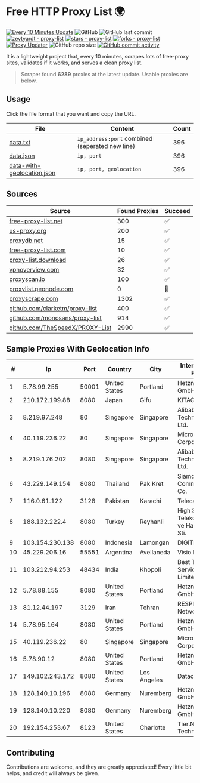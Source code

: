 
# Free HTTP Proxy List 🌍

[![Every 10 Minutes Update](https://github.com/mertguvencli/http-proxy-list/actions/workflows/main.yml/badge.svg?branch=main)](https://github.com/mertguvencli/http-proxy-list/actions/workflows/main.yml)
![GitHub](https://img.shields.io/github/license/mertguvencli/http-proxy-list)
![GitHub last commit](https://img.shields.io/github/last-commit/mertguvencli/http-proxy-list)
[![zevtyardt - proxy-list](https://img.shields.io/static/v1?label=zevtyardt&message=proxy-list&color=blue&logo=github)](https://github.com/zevtyardt/proxy-list "Go to GitHub repo")
[![stars - proxy-list](https://img.shields.io/github/stars/zevtyardt/proxy-list?style=social)](https://github.com/zevtyardt/proxy-list)
[![forks - proxy-list](https://img.shields.io/github/forks/zevtyardt/proxy-list?style=social)](https://github.com/zevtyardt/proxy-list)
[![Proxy Updater](https://github.com/zevtyardt/proxy-list/workflows/Proxy%20Updater/badge.svg)](https://github.com/zevtyardt/proxy-list/actions?query=workflow:"Proxy+Updater")
![GitHub repo size](https://img.shields.io/github/repo-size/zevtyardt/proxy-list)
[![GitHub commit activity](https://img.shields.io/github/commit-activity/m/zevtyardt/proxy-list?logo=commits)](https://github.com/zevtyardt/proxy-list/commits/main)

It is a lightweight project that, every 10 minutes, scrapes lots of free-proxy sites, validates if it works, and serves a clean proxy list.

> Scraper found **6289** proxies at the latest update. Usable proxies are below.

## Usage

Click the file format that you want and copy the URL.

|File|Content|Count|
|----|-------|-----|
|[data.txt](https://raw.githubusercontent.com/mertguvencli/http-proxy-list/main/proxy-list/data.txt)|`ip_address:port` combined (seperated new line)|396|
|[data.json](https://raw.githubusercontent.com/mertguvencli/http-proxy-list/main/proxy-list/data.json)|`ip, port`|396|
|[data-with-geolocation.json](https://raw.githubusercontent.com/mertguvencli/http-proxy-list/main/proxy-list/data-with-geolocation.json)|`ip, port, geolocation`|396|

## Sources

|Source|Found Proxies|Succeed|
|------|-------------|-------|
|[free-proxy-list.net](https://free-proxy-list.net)|300|✅|
|[us-proxy.org](https://www.us-proxy.org)|200|✅|
|[proxydb.net](http://proxydb.net)|15|✅|
|[free-proxy-list.com](https://free-proxy-list.com/?page=&port=&type%5B%5D=http&type%5B%5D=https&up_time=0&search=Search)|10|✅|
|[proxy-list.download](https://www.proxy-list.download/HTTP)|26|✅|
|[vpnoverview.com](https://vpnoverview.com/privacy/anonymous-browsing/free-proxy-servers)|32|✅|
|[proxyscan.io](https://www.proxyscan.io)|100|✅|
|[proxylist.geonode.com](https://proxylist.geonode.com/api/proxy-list?limit=300&page=1&sort_by=lastChecked&sort_type=desc&protocols=http,https)|0|🚫|
|[proxyscrape.com](https://api.proxyscrape.com/v2/?request=displayproxies&protocol=http&timeout=10000&country=all&ssl=all&anonymity=all)|1302|✅|
|[github.com/clarketm/proxy-list](https://raw.githubusercontent.com/clarketm/proxy-list/master/proxy-list-raw.txt)|400|✅|
|[github.com/monosans/proxy-list](https://raw.githubusercontent.com/monosans/proxy-list/main/proxies/http.txt)|914|✅|
|[github.com/TheSpeedX/PROXY-List](https://raw.githubusercontent.com/TheSpeedX/PROXY-List/master/http.txt)|2990|✅|


## Sample Proxies With Geolocation Info

|#|Ip|Port|Country|City|Internet Service Provider|
|-|--|----|-------|----|-------------------------|
|1|5.78.99.255|50001|United States|Portland|Hetzner Online GmbH|
|2|210.172.199.88|8080|Japan|Gifu|KITAGATA|
|3|8.219.97.248|80|Singapore|Singapore|Alibaba (US) Technology Co., Ltd.|
|4|40.119.236.22|80|Singapore|Singapore|Microsoft Corporation|
|5|8.219.176.202|8080|Singapore|Singapore|Alibaba (US) Technology Co., Ltd.|
|6|43.229.149.154|8080|Thailand|Pak Kret|Siamdata Communication Co.|
|7|116.0.61.122|3128|Pakistan|Karachi|Telecard|
|8|188.132.222.4|8080|Turkey|Reyhanli|High Speed Telekomunikasyon ve Hab. Hiz. Ltd. Sti.|
|9|103.154.230.138|8080|Indonesia|Lamongan|DIGITNET|
|10|45.229.206.16|55551|Argentina|Avellaneda|Visio RED SRL|
|11|103.212.94.253|48434|India|Khopoli|Best Telnet Services Private Limited|
|12|5.78.88.155|8080|United States|Portland|Hetzner Online GmbH|
|13|81.12.44.197|3129|Iran|Tehran|RESPINA Networks|
|14|5.78.95.164|8080|United States|Portland|Hetzner Online GmbH|
|15|40.119.236.22|80|Singapore|Singapore|Microsoft Corporation|
|16|5.78.90.12|8080|United States|Portland|Hetzner Online GmbH|
|17|149.102.243.172|8080|United States|Los Angeles|Datacamp Limited|
|18|128.140.10.196|8080|Germany|Nuremberg|Hetzner Online GmbH|
|19|128.140.10.220|8080|Germany|Nuremberg|Hetzner Online GmbH|
|20|192.154.253.67|8123|United States|Charlotte|Tier.Net Technologies LLC|



## Contributing

Contributions are welcome, and they are greatly appreciated! Every
little bit helps, and credit will always be given.

